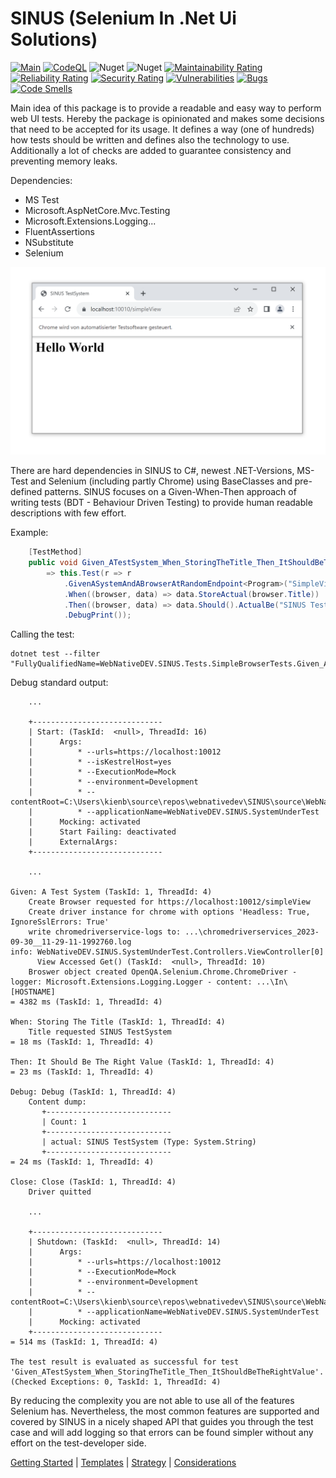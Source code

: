 # SINUS (Selenium In .Net Ui Solutions)

[![Main](https://github.com/webnativedev/SINUS/actions/workflows/dotnet_main.yml/badge.svg)](https://github.com/webnativedev/SINUS/actions/workflows/dotnet_main.yml) [![CodeQL](https://github.com/webnativedev/SINUS/actions/workflows/codeql.yml/badge.svg)](https://github.com/webnativedev/SINUS/actions/workflows/codeql.yml) ![Nuget](https://img.shields.io/nuget/v/WebNativeDEV.SINUS.Core) ![Nuget](https://img.shields.io/nuget/dt/WebNativeDEV.SINUS.Core?logo=nuget) [![Maintainability Rating](https://sonarcloud.io/api/project_badges/measure?project=webnativedev_SINUS&metric=sqale_rating)](https://sonarcloud.io/summary/new_code?id=webnativedev_SINUS) [![Reliability Rating](https://sonarcloud.io/api/project_badges/measure?project=webnativedev_SINUS&metric=reliability_rating)](https://sonarcloud.io/summary/new_code?id=webnativedev_SINUS) [![Security Rating](https://sonarcloud.io/api/project_badges/measure?project=webnativedev_SINUS&metric=security_rating)](https://sonarcloud.io/summary/new_code?id=webnativedev_SINUS) [![Vulnerabilities](https://sonarcloud.io/api/project_badges/measure?project=webnativedev_SINUS&metric=vulnerabilities)](https://sonarcloud.io/summary/new_code?id=webnativedev_SINUS) [![Bugs](https://sonarcloud.io/api/project_badges/measure?project=webnativedev_SINUS&metric=bugs)](https://sonarcloud.io/summary/new_code?id=webnativedev_SINUS) [![Code Smells](https://sonarcloud.io/api/project_badges/measure?project=webnativedev_SINUS&metric=code_smells)](https://sonarcloud.io/summary/new_code?id=webnativedev_SINUS)

Main idea of this package is to provide a readable and easy way to perform web UI tests.
Hereby the package is opinionated and makes some decisions that need to be accepted for its usage.
It defines a way (one of hundreds) how tests should be written and defines also the technology to use.
Additionally a lot of checks are added to guarantee consistency and preventing memory leaks.

Dependencies:

* MS Test
* Microsoft.AspNetCore.Mvc.Testing
* Microsoft.Extensions.Logging...
* FluentAssertions
* NSubstitute
* Selenium

![Example Screenshot](./docs/sinus-screenshot.png "Example Screenshot")

There are hard dependencies in SINUS to C#, newest .NET-Versions, MS-Test and Selenium (including partly Chrome) using BaseClasses and pre-defined patterns.
SINUS focuses on a Given-When-Then approach of writing tests (BDT - Behaviour Driven Testing) to provide human readable descriptions with few effort.

Example:

```csharp
    [TestMethod]
    public void Given_ATestSystem_When_StoringTheTitle_Then_ItShouldBeTheRightValue()
        => this.Test(r => r
            .GivenASystemAndABrowserAtRandomEndpoint<Program>("SimpleView", "/simpleView")
            .When((browser, data) => data.StoreActual(browser.Title))
            .Then((browser, data) => data.Should().ActualBe("SINUS TestSystem"))
            .DebugPrint());
```

Calling the test:

```batch
dotnet test --filter "FullyQualifiedName=WebNativeDEV.SINUS.Tests.SimpleBrowserTests.Given_ATestSystem_When_StoringTheTitle_Then_ItShouldBeTheRightValue"
```

Debug standard output:

```text
    ...

    +-----------------------------
    | Start: (TaskId:  <null>, ThreadId: 16)
    |      Args: 
    |          * --urls=https://localhost:10012
    |          * --isKestrelHost=yes
    |          * --ExecutionMode=Mock
    |          * --environment=Development
    |          * --contentRoot=C:\Users\kienb\source\repos\webnativedev\SINUS\source\WebNativeDEV.SINUS.SystemUnderTest
    |          * --applicationName=WebNativeDEV.SINUS.SystemUnderTest
    |      Mocking: activated
    |      Start Failing: deactivated
    |      ExternalArgs: 
    +-----------------------------

    ...

Given: A Test System (TaskId: 1, ThreadId: 4)
    Create Browser requested for https://localhost:10012/simpleView
    Create driver instance for chrome with options 'Headless: True, IgnoreSslErrors: True'
    write chromedriverservice-logs to: ...\chromedriverservices_2023-09-30__11-29-11-1992760.log
info: WebNativeDEV.SINUS.SystemUnderTest.Controllers.ViewController[0]
      View Accessed Get() (TaskId:  <null>, ThreadId: 10)
    Broswer object created OpenQA.Selenium.Chrome.ChromeDriver - logger: Microsoft.Extensions.Logging.Logger - content: ...\In\[HOSTNAME]
= 4382 ms (TaskId: 1, ThreadId: 4)

When: Storing The Title (TaskId: 1, ThreadId: 4)
    Title requested SINUS TestSystem
= 18 ms (TaskId: 1, ThreadId: 4)

Then: It Should Be The Right Value (TaskId: 1, ThreadId: 4)
= 23 ms (TaskId: 1, ThreadId: 4)

Debug: Debug (TaskId: 1, ThreadId: 4)
    Content dump:
       +----------------------------
       | Count: 1
       +----------------------------
       | actual: SINUS TestSystem (Type: System.String)
       +----------------------------
= 24 ms (TaskId: 1, ThreadId: 4)

Close: Close (TaskId: 1, ThreadId: 4)
    Driver quitted
    
    ...
    
    +-----------------------------
    | Shutdown: (TaskId:  <null>, ThreadId: 14)
    |      Args: 
    |          * --urls=https://localhost:10012
    |          * --ExecutionMode=Mock
    |          * --environment=Development
    |          * --contentRoot=C:\Users\kienb\source\repos\webnativedev\SINUS\source\WebNativeDEV.SINUS.SystemUnderTest
    |          * --applicationName=WebNativeDEV.SINUS.SystemUnderTest
    |      Mocking: activated
    +-----------------------------
= 514 ms (TaskId: 1, ThreadId: 4)

The test result is evaluated as successful for test 'Given_ATestSystem_When_StoringTheTitle_Then_ItShouldBeTheRightValue'. (Checked Exceptions: 0, TaskId: 1, ThreadId: 4)
```

By reducing the complexity you are not able to use all of the features Selenium has.
Nevertheless, the most common features are supported and covered by SINUS in a nicely shaped API that guides you through the test case and will add logging so that errors can be found simpler without any effort on the test-developer side.

[Getting Started](./docs/GettingStarted.md) | [Templates](./docs/template.md) | [Strategy](./docs/TestStrategy.md) | [Considerations](./docs/Considerations.md)
